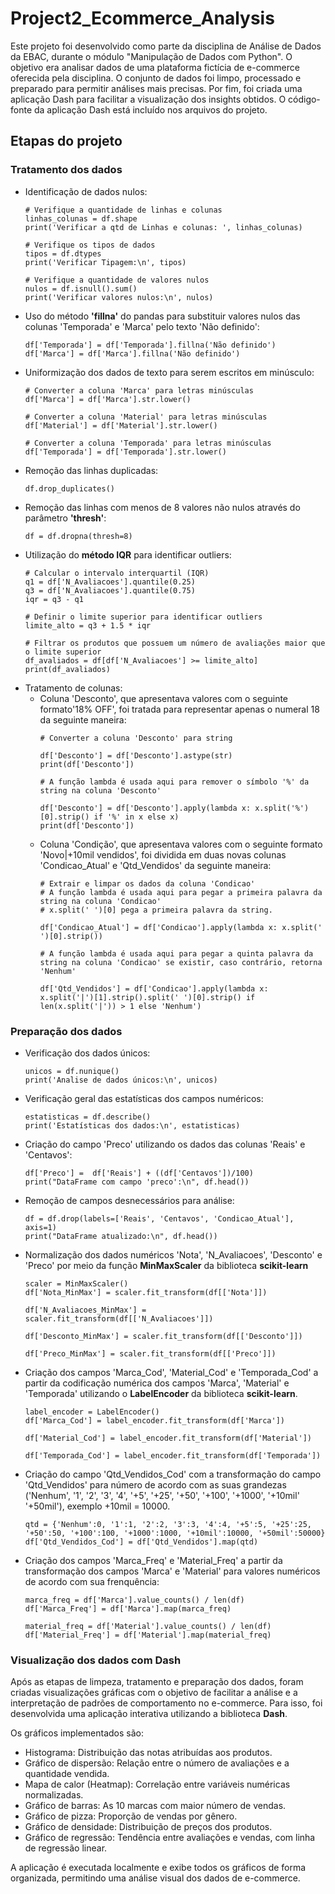 # Project2_Ecommerce_Analysis
Este projeto foi desenvolvido como parte da disciplina de Análise de Dados da EBAC, durante o módulo "Manipulação de Dados com Python". O objetivo era analisar dados de uma plataforma fictícia de e-commerce oferecida pela disciplina. O conjunto de dados foi limpo, processado e preparado para permitir análises mais precisas. Por fim, foi criada uma aplicação Dash para facilitar a visualização dos insights obtidos. O código-fonte da aplicação Dash está incluído nos arquivos do projeto.

## Etapas do projeto
### Tratamento dos dados
- Identificação de dados nulos:
  ```
  # Verifique a quantidade de linhas e colunas
  linhas_colunas = df.shape
  print('Verificar a qtd de Linhas e colunas: ', linhas_colunas)

  # Verifique os tipos de dados
  tipos = df.dtypes
  print('Verificar Tipagem:\n', tipos)

  # Verifique a quantidade de valores nulos
  nulos = df.isnull().sum()
  print('Verificar valores nulos:\n', nulos)
  ```
- Uso do método **'fillna'** do pandas para substituir valores nulos das colunas 'Temporada' e 'Marca' pelo texto 'Não definido':
  ```
  df['Temporada'] = df['Temporada'].fillna('Não definido')
  df['Marca'] = df['Marca'].fillna('Não definido')
  ```
- Uniformização dos dados de texto para serem escritos em minúsculo:
  ```
  # Converter a coluna 'Marca' para letras minúsculas
  df['Marca'] = df['Marca'].str.lower()

  # Converter a coluna 'Material' para letras minúsculas
  df['Material'] = df['Material'].str.lower()

  # Converter a coluna 'Temporada' para letras minúsculas
  df['Temporada'] = df['Temporada'].str.lower()
  ```
- Remoção das linhas duplicadas:
  ```
  df.drop_duplicates()
  ```
- Remoção das linhas com menos de 8 valores não nulos através do parâmetro **'thresh'**:
  ```
  df = df.dropna(thresh=8)
  ```
- Utilização do **método IQR** para identificar outliers:
  ```
  # Calcular o intervalo interquartil (IQR)
  q1 = df['N_Avaliacoes'].quantile(0.25)
  q3 = df['N_Avaliacoes'].quantile(0.75)
  iqr = q3 - q1

  # Definir o limite superior para identificar outliers
  limite_alto = q3 + 1.5 * iqr

  # Filtrar os produtos que possuem um número de avaliações maior que o limite superior
  df_avaliados = df[df['N_Avaliacoes'] >= limite_alto]
  print(df_avaliados)
  ```
- Tratamento de colunas:
  - Coluna 'Desconto', que apresentava valores com o seguinte formato'18% OFF', foi tratada para representar apenas o numeral 18 da seguinte maneira:
    ```
    # Converter a coluna 'Desconto' para string
    
    df['Desconto'] = df['Desconto'].astype(str)
    print(df['Desconto'])
    
    # A função lambda é usada aqui para remover o símbolo '%' da string na coluna 'Desconto'
    
    df['Desconto'] = df['Desconto'].apply(lambda x: x.split('%')[0].strip() if '%' in x else x)
    print(df['Desconto'])
    ```
  - Coluna 'Condição', que apresentava valores com o seguinte formato 'Novo|+10mil vendidos', foi dividida em duas novas colunas 'Condicao_Atual' e 'Qtd_Vendidos' da seguinte maneira:
    ```
    # Extrair e limpar os dados da coluna 'Condicao'
    # A função lambda é usada aqui para pegar a primeira palavra da string na coluna 'Condicao'
    # x.split(' ')[0] pega a primeira palavra da string.
    
    df['Condicao_Atual'] = df['Condicao'].apply(lambda x: x.split(' ')[0].strip())
    
    # A função lambda é usada aqui para pegar a quinta palavra da string na coluna 'Condicao' se existir, caso contrário, retorna 'Nenhum'
    
    df['Qtd_Vendidos'] = df['Condicao'].apply(lambda x: x.split('|')[1].strip().split(' ')[0].strip() if len(x.split('|')) > 1 else 'Nenhum')
    ```
### Preparação dos dados
- Verificação dos dados únicos:
  ```
  unicos = df.nunique()
  print('Analise de dados únicos:\n', unicos)
  ```
- Verificação geral das estatísticas dos campos numéricos:
  ```
  estatisticas = df.describe()
  print('Estatísticas dos dados:\n', estatisticas)
  ```
- Criação do campo 'Preco' utilizando os dados das colunas 'Reais' e 'Centavos':
  ```
  df['Preco'] =  df['Reais'] + ((df['Centavos'])/100)
  print("DataFrame com campo 'preco':\n", df.head())
  ```
- Remoção de campos desnecessários para análise:
  ```
  df = df.drop(labels=['Reais', 'Centavos', 'Condicao_Atual'], axis=1)
  print("DataFrame atualizado:\n", df.head())
  ```
- Normalização dos dados numéricos 'Nota', 'N_Avaliacoes', 'Desconto' e 'Preco' por meio da função **MinMaxScaler** da biblioteca **scikit-learn**
  ```
  scaler = MinMaxScaler()
  df['Nota_MinMax'] = scaler.fit_transform(df[['Nota']])
  
  df['N_Avaliacoes_MinMax'] = scaler.fit_transform(df[['N_Avaliacoes']])
  
  df['Desconto_MinMax'] = scaler.fit_transform(df[['Desconto']])
  
  df['Preco_MinMax'] = scaler.fit_transform(df[['Preco']])
  ```
- Criação dos campos 'Marca_Cod', 'Material_Cod' e 'Temporada_Cod' a partir da codificação numérica dos campos 'Marca', 'Material' e 'Temporada' utilizando o **LabelEncoder** da biblioteca **scikit-learn**.
  ```
  label_encoder = LabelEncoder()
  df['Marca_Cod'] = label_encoder.fit_transform(df['Marca'])

  df['Material_Cod'] = label_encoder.fit_transform(df['Material'])

  df['Temporada_Cod'] = label_encoder.fit_transform(df['Temporada'])
  ```
- Criação do campo 'Qtd_Vendidos_Cod' com a transformação do campo 'Qtd_Vendidos' para número de acordo com as suas grandezas ('Nenhum', '1', '2', '3', '4', '+5', '+25', '+50', '+100', '+1000', '+10mil' '+50mil'), exemplo +10mil = 10000.
  ```
  qtd = {'Nenhum':0, '1':1, '2':2, '3':3, '4':4, '+5':5, '+25':25, '+50':50, '+100':100, '+1000':1000, '+10mil':10000, '+50mil':50000}
  df['Qtd_Vendidos_Cod'] = df['Qtd_Vendidos'].map(qtd)
  ```
- Criação dos campos 'Marca_Freq' e 'Material_Freq' a partir da transformação dos campos 'Marca' e 'Material' para valores numéricos de acordo com sua frenquência:
  ```
  marca_freq = df['Marca'].value_counts() / len(df)
  df['Marca_Freq'] = df['Marca'].map(marca_freq)

  material_freq = df['Material'].value_counts() / len(df)
  df['Material_Freq'] = df['Material'].map(material_freq)
  ```
### Visualização dos dados com Dash
Após as etapas de limpeza, tratamento e preparação dos dados, foram criadas visualizações gráficas com o objetivo de facilitar a análise e a interpretação de padrões de comportamento no e-commerce. Para isso, foi desenvolvida uma aplicação interativa utilizando a biblioteca **Dash**.

Os gráficos implementados são:
- Histograma: Distribuição das notas atribuídas aos produtos.
- Gráfico de dispersão: Relação entre o número de avaliações e a quantidade vendida.
- Mapa de calor (Heatmap): Correlação entre variáveis numéricas normalizadas.
- Gráfico de barras: As 10 marcas com maior número de vendas.
- Gráfico de pizza: Proporção de vendas por gênero.
- Gráfico de densidade: Distribuição de preços dos produtos.
- Gráfico de regressão: Tendência entre avaliações e vendas, com linha de regressão linear.

A aplicação é executada localmente e exibe todos os gráficos de forma organizada, permitindo uma análise visual dos dados de e-commerce.
